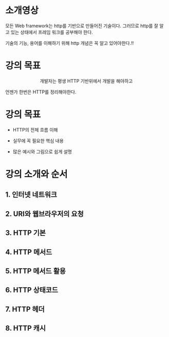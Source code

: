 # 소개영상

모든 Web framework는 http를 기반으로 만들어진 기술이다. 그러므로 http를 잘 알고 있는 상태에서 프레임 워크를 공부해야 한다.

기술의 기능, 용어를 이해하기 위해 http 개념은 꼭 알고 있어야한다.!!

# 강의 목표

<p align="center">
개발자는 평생 HTTP 기반위에서 개발을 해야하고

언젠가 한번은 HTTP를 정리해야한다.

</p>

# 강의 목표

- HTTP의 전체 흐름 이해

- 실무에 꼭 필요한 핵심 내용

- 많은 예시와 그림으로 쉽게 설명

# 강의 소개와 순서

## 1. 인터넷 네트워크

## 2. URI와 웹브라우저의 요청

## 3. HTTP 기본

## 4. HTTP 메서드

## 5. HTTP 메서드 활용

## 6. HTTP 상태코드

## 7. HTTP 헤더

## 8. HTTP 캐시

